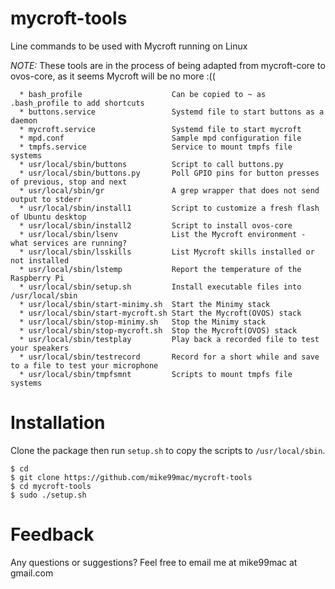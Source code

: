 # mycroft-tools
Line commands to be used with Mycroft running on Linux

*NOTE:* These tools are in the process of being adapted from mycroft-core to ovos-core, as it seems Mycroft will be no more :((
```
  * bash_profile                    Can be copied to ~ as .bash_profile to add shortcuts
  * buttons.service                 Systemd file to start buttons as a daemon 
  * mycroft.service                 Systemd file to start mycroft
  * mpd.conf                        Sample mpd configuration file
  * tmpfs.service                   Service to mount tmpfs file systems
  * usr/local/sbin/buttons          Script to call buttons.py  
  * usr/local/sbin/buttons.py       Poll GPIO pins for button presses of previous, stop and next
  * usr/local/sbin/gr               A grep wrapper that does not send output to stderr
  * usr/local/sbin/install1         Script to customize a fresh flash of Ubuntu desktop
  * usr/local/sbin/install2         Script to install ovos-core
  * usr/local/sbin/lsenv            List the Mycroft environment - what services are running?
  * usr/local/sbin/lsskills         List Mycroft skills installed or not installed
  * usr/local/sbin/lstemp           Report the temperature of the Raspberry Pi
  * usr/local/sbin/setup.sh         Install executable files into /usr/local/sbin  
  * usr/local/sbin/start-minimy.sh  Start the Minimy stack 
  * usr/local/sbin/start-mycroft.sh Start the Mycroft(OVOS) stack 
  * usr/local/sbin/stop-minimy.sh   Stop the Minimy stack 
  * usr/local/sbin/stop-mycroft.sh  Stop the Mycroft(OVOS) stack 
  * usr/local/sbin/testplay         Play back a recorded file to test your speakers
  * usr/local/sbin/testrecord       Record for a short while and save to a file to test your microphone
  * usr/local/sbin/tmpfsmnt         Scripts to mount tmpfs file systems
```
# Installation
Clone the package then run ``setup.sh`` to copy the scripts to ``/usr/local/sbin``.
```
$ cd
$ git clone https://github.com/mike99mac/mycroft-tools
$ cd mycroft-tools
$ sudo ./setup.sh
```
# Feedback
Any questions or suggestions? Feel free to email me at mike99mac at gmail.com
